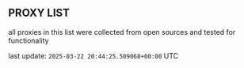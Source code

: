 ## PROXY LIST

all proxies in this list were collected from open sources and tested for functionality

last update: `2025-03-22 20:44:25.509068+00:00` UTC